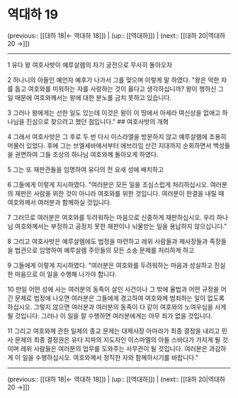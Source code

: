 # 역대하 19

(previous:: [[대하 18|← 역대하 18]]) | (up:: [[역대하]]) | (next:: [[대하 20|역대하 20 →]])

***




1 
유다 왕 여호사밧이 예루살렘의 자기 궁전으로 무사히 돌아오자 



2 
하나니의 아들인 예언자 예후가 나가서 그를 맞으며 이렇게 말 하였다. "왕은 악한 자를 돕고 여호와를 미워하는 자를 사랑하는 것이 옳다고 생각하십니까? 왕이 행하신 그 일 때문에 여호와께서는 왕에 대한 분노를 금치 못하고 있습니다. 



3 
그러나 왕에게는 선한 일도 있는데 이것은 왕이 이 땅에서 아세라 여신상을 없애고 하나님을 진심으로 찾으려고 했던 점입니다." ## 여호사밧의 개혁 



4 
그래서 여호사밧은 그 후로 두 번 다시 이스라엘을 방문하지 않고 예루살렘에 조용히 머물러 있었다. 후에 그는 브엘세바에서부터 에브라임 산간 지대까지 순회하면서 백성들을 권면하여 그들 조상의 하나님 여호와께 돌아오게 하였다. 



5 
그는 또 재판관들을 임명하여 유다의 전 요새 성에 배치하고 



6 
그들에게 이렇게 지시하였다. "여러분은 모든 일을 조심스럽게 처리하십시오. 여러분의 재판은 사람을 위한 것이 아니라 여호와를 위한 것입니다. 여러분이 판결을 내릴 때 여호와께서 여러분과 함께하실 것입니다. 



7 
그러므로 여러분은 여호와를 두려워하는 마음으로 신중하게 재판하십시오. 우리 하나님 여호와께서는 부정하고 공정치 못한 재판이나 뇌물받는 일을 용납하지 않으십니다." 



8 
그리고 여호사밧은 예루살렘에도 법정을 마련하고 레위 사람들과 제사장들과 족장들을 법관으로 임명하여 예루살렘 주민들의 모든 소송 문제를 처리하게 하고 



9 
그들에게 이렇게 지시하였다. "여러분은 여호와를 두려워하는 마음과 성실하고 진실한 마음으로 이 일을 수행해 나가야 합니다. 



10 
만일 어떤 성에 사는 여러분의 동족이 살인 사건이나 그 밖에 율법과 어떤 규정을 어긴 문제로 법정에 나오면 여러분은 그들에게 경고하여 여호와께 범죄하는 일이 없도록 하십시오. 그렇지 않으면 여러분과 여러분의 동족이 다 같이 여호와의 노여우심을 사게 될 것입니다. 그러나 이 일을 잘 수행하면 여러분에게는 아무 죄가 없을 것입니다. 



11 
그리고 여호와께 관한 일체의 종교 문제는 대제사장 아마랴가 최종 결정을 내리고 민사 문제의 최종 결정권은 유다 지파의 지도자인 이스마엘의 아들 스바댜가 가지게 될 것이며 레위 사람들은 여러분의 업무를 도와주는 사무관이 될 것입니다. 여러분은 과감하게 이 일을 수행하십시오. 여호와께서 정직한 자와 함께하시기를 바랍니다."

***

(previous:: [[대하 18|← 역대하 18]]) | (up:: [[역대하]]) | (next:: [[대하 20|역대하 20 →]])
